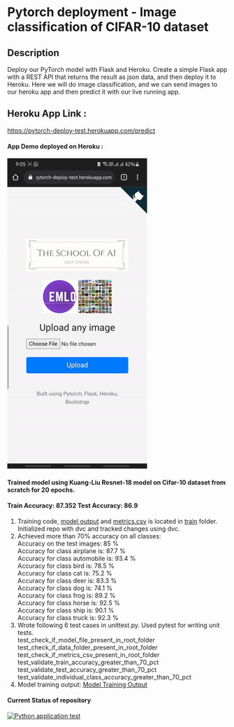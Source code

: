 # Pytorch deployment - Image classification of CIFAR-10 dataset 

## Description
Deploy our PyTorch model with Flask and Heroku. Create a simple Flask app with a REST API that returns the result as json data,  and then deploy it to Heroku. 
Here we will do image classification, and we can send images to our heroku app and then predict it with our live running app.

## Heroku App Link :
https://pytorch-deploy-test.herokuapp.com/predict

#### App Demo deployed on Heroku :
![Demo of deployed app](https://github.com/csharpshooter/PytorchDeployment/blob/main/pytorch-deploy-test-small.gif)

#### Trained model using Kuang-Liu Resnet-18 model on Cifar-10 dataset from scratch for 20 epochs. 
#### Train Accuracy: 87.352 Test Accuracy: 86.9
1. Training code, [model output](https://github.com/csharpshooter/PytorchDeployment/blob/main/train/model%20train%20output.txt) and [metrics.csv](https://github.com/csharpshooter/PytorchDeployment/blob/main/train/metrics.csv) is located in [train](https://github.com/csharpshooter/PytorchDeployment/tree/main/train) folder. Initialized repo with dvc and tracked changes using dvc.
2. Achieved more than 70% accuracy on all classes:     
    Accuracy on the test images: 85 %   
    Accuracy for class airplane is: 87.7 %   
    Accuracy for class automobile is: 93.4 %    
    Accuracy for class bird  is: 78.5 %   
    Accuracy for class cat   is: 75.2 %   
    Accuracy for class deer  is: 83.3 %   
    Accuracy for class dog   is: 74.1 %   
    Accuracy for class frog  is: 89.2 %   
    Accuracy for class horse is: 92.5 %   
    Accuracy for class ship  is: 90.1 %   
    Accuracy for class truck is: 92.3 %   
3. Wrote following 6 test cases in unittest.py. Used pytest for writing unit tests.   
    test_check_if_model_file_present_in_root_folder   
    test_check_if_data_folder_present_in_root_folder    
    test_check_if_metrics_csv_present_in_root_folder    
    test_validate_train_accuracy_greater_than_70_pct    
    test_validate_test_accuracy_greater_than_70_pct   
    test_validate_individual_class_accuracy_greater_than_70_pct   
4. Model training output:
    [Model Training Output](https://github.com/csharpshooter/PytorchDeployment/blob/main/train/model%20train%20output.txt)
    

#### Current Status of repository ####
[![Python application test](https://github.com/csharpshooter/PytorchDeployment/actions/workflows/python-app-tests.yml/badge.svg)](https://github.com/csharpshooter/PytorchDeployment/actions/workflows/python-app-tests.yml)
